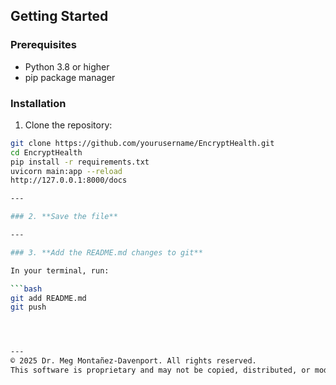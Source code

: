 ## Getting Started

### Prerequisites

- Python 3.8 or higher  
- pip package manager

### Installation

1. Clone the repository:
```bash
git clone https://github.com/yourusername/EncryptHealth.git
cd EncryptHealth
pip install -r requirements.txt
uvicorn main:app --reload
http://127.0.0.1:8000/docs

---

### 2. **Save the file**

---

### 3. **Add the README.md changes to git**

In your terminal, run:

```bash
git add README.md
git push




---
© 2025 Dr. Meg Montañez-Davenport. All rights reserved.
This software is proprietary and may not be copied, distributed, or modified without written permission.

